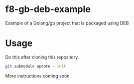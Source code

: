 # f8-gb-deb-example
Example of a Golang/gb project that is packaged using DEB

# Usage
Do this after cloning this repository.
```sh
git submodule update --init
```
More instructions coming soon.
